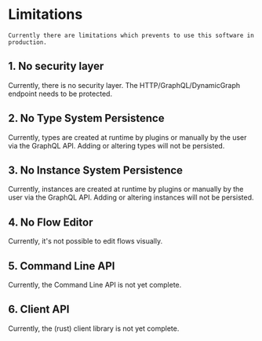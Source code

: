 # Limitations

```admonish warning "Not yet ready for production"
Currently there are limitations which prevents to use this software in production.
```

## 1. No security layer

Currently, there is no security layer. The HTTP/GraphQL/DynamicGraph endpoint needs to be protected.

## 2. No Type System Persistence

Currently, types are created at runtime by plugins or manually by the user via the GraphQL API. Adding or altering types will not be persisted.

## 3. No Instance System Persistence

Currently, instances are created at runtime by plugins or manually by the user via the GraphQL API. Adding or altering instances will not be persisted.

## 4. No Flow Editor

Currently, it's not possible to edit flows visually.

## 5. Command Line API

Currently, the Command Line API is not yet complete.

## 6. Client API

Currently, the (rust) client library is not yet complete.
